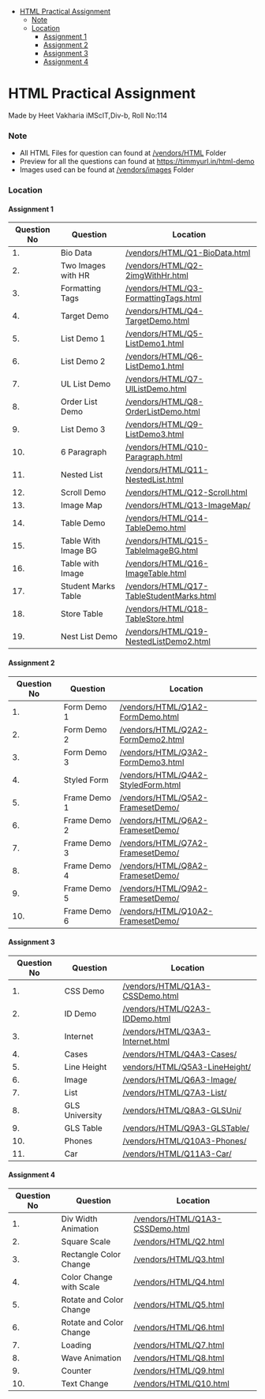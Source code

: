 - [HTML Practical Assignment](#html-practical-assignment)
    - [Note](#note)
    - [Location](#location)
      - [Assignment 1](#assignment-1)
      - [Assignment 2](#assignment-2)
      - [Assignment 3](#assignment-3)
      - [Assignment 4](#assignment-4)

# HTML Practical Assignment

Made by Heet Vakharia iMScIT,Div-b, Roll No:114

### Note

- All HTML Files for question can found at [/vendors/HTML](/vendors/HTML/) Folder
- Preview for all the questions can found at https://timmyurl.in/html-demo
- Images used can be found at [/vendors/images](/vendors/images/) Folder

### Location

#### Assignment 1

| Question No | Question            | Location                                                                             |
| ----------- | ------------------- | ------------------------------------------------------------------------------------ |
| 1.          | Bio Data            | [/vendors/HTML/Q1-BioData.html](/vendors/HTML/Q1-BioData.html)                       |
| 2.          | Two Images with HR  | [/vendors/HTML/Q2-2imgWithHr.html](/vendors/HTML/Q2-2imgWithHr.html)                 |
| 3.          | Formatting Tags     | [/vendors/HTML/Q3-FormattingTags.html](/vendors/HTML/Q3-FormattingTags.html)         |
| 4.          | Target Demo         | [/vendors/HTML/Q4-TargetDemo.html](/vendors/HTML/Q4-TargetDemo.html)                 |
| 5.          | List Demo 1         | [/vendors/HTML/Q5-ListDemo1.html](/vendors/HTML/Q5-ListDemo1.html)                   |
| 6.          | List Demo 2         | [/vendors/HTML/Q6-ListDemo1.html](/vendors/HTML/Q6-ListDemo2.html)                   |
| 7.          | UL List Demo        | [/vendors/HTML/Q7-UlListDemo.html](/vendors/HTML/Q7-UlListDemo.html)                 |
| 8.          | Order List Demo     | [/vendors/HTML/Q8-OrderListDemo.html](/vendors/HTML/Q8-OrderListDemo.html)           |
| 9.          | List Demo 3         | [/vendors/HTML/Q9-ListDemo3.html](/vendors/HTML/Q9-ListDemo3.html)                   |
| 10.         | 6 Paragraph         | [/vendors/HTML/Q10-Paragraph.html](/vendors/HTML/Q10-Paragraph.html)                 |
| 11.         | Nested List         | [/vendors/HTML/Q11-NestedList.html](/vendors/HTML/Q11-NestedList.html)               |
| 12.         | Scroll Demo         | [/vendors/HTML/Q12-Scroll.html](/vendors/HTML/Q12-Scroll.html)                       |
| 13.         | Image Map           | [/vendors/HTML/Q13-ImageMap/](/vendors/HTML/Q13-ImageMap/)                           |
| 14.         | Table Demo          | [/vendors/HTML/Q14-TableDemo.html](/vendors/HTML/Q14-TableDemo.html)                 |
| 15.         | Table With Image BG | [/vendors/HTML/Q15-TableImageBG.html](/vendors/HTML/Q15-TableImageBG.html)           |
| 16.         | Table with Image    | [/vendors/HTML/Q16-ImageTable.html](/vendors/HTML/Q16-ImageTable.html)               |
| 17.         | Student Marks Table | [/vendors/HTML/Q17-TableStudentMarks.html](/vendors/HTML/Q17-TableStudentMarks.html) |
| 18.         | Store Table         | [/vendors/HTML/Q18-TableStore.html](/vendors/HTML/Q18-TableStore.html)               |
| 19.         | Nest List Demo      | [/vendors/HTML/Q19-NestedListDemo2.html](/vendors/HTML/Q19-NestedListDemo2.html)     |

#### Assignment 2

| Question No | Question     | Location                                                                 |
| ----------- | ------------ | ------------------------------------------------------------------------ |
| 1.          | Form Demo 1  | [/vendors/HTML/Q1A2-FormDemo.html](/vendors/HTML/Q1A2-FormDemo.html)     |
| 2.          | Form Demo 2  | [/vendors/HTML/Q2A2-FormDemo2.html](/vendors/HTML/Q2A2-FormDemo2.html)   |
| 3.          | Form Demo 3  | [/vendors/HTML/Q3A2-FormDemo3.html](/vendors/HTML/Q3A2-FormDemo3.html)   |
| 4.          | Styled Form  | [/vendors/HTML/Q4A2-StyledForm.html](/vendors/HTML/Q4A2-StyledForm.html) |
| 5.          | Frame Demo 1 | [/vendors/HTML/Q5A2-FramesetDemo/](/vendors/HTML/Q5A2-FramesetDemo/)     |
| 6.          | Frame Demo 2 | [/vendors/HTML/Q6A2-FramesetDemo/](/vendors/HTML/Q6A2-FramesetDemo/)     |
| 7.          | Frame Demo 3 | [/vendors/HTML/Q7A2-FramesetDemo/](/vendors/HTML/Q7A2-FramesetDemo/)     |
| 8.          | Frame Demo 4 | [/vendors/HTML/Q8A2-FramesetDemo/](/vendors/HTML/Q8A2-FramesetDemo/)     |
| 9.          | Frame Demo 5 | [/vendors/HTML/Q9A2-FramesetDemo/](/vendors/HTML/Q9A2-FramesetDemo/)     |
| 10.         | Frame Demo 6 | [/vendors/HTML/Q10A2-FramesetDemo/](/vendors/HTML/Q10A2-FramesetDemo/)   |

#### Assignment 3

| Question No | Question       | Location                                                             |
| ----------- | -------------- | -------------------------------------------------------------------- |
| 1.          | CSS Demo       | [/vendors/HTML/Q1A3-CSSDemo.html](/vendors/HTML/Q1A3-CSSDemo.html)   |
| 2.          | ID Demo        | [/vendors/HTML/Q2A3-IDDemo.html](/vendors/HTML/Q2A3-IDDemo.html)     |
| 3.          | Internet       | [/vendors/HTML/Q3A3-Internet.html](/vendors/HTML/Q3A3-Internet.html) |
| 4.          | Cases          | [/vendors/HTML/Q4A3-Cases/](/vendors/HTML/Q4A3-Cases/)               |
| 5.          | Line Height    | [vendors/HTML/Q5A3-LineHeight/](vendors/HTML/Q5A3-LineHeight/)       |
| 6.          | Image          | [/vendors/HTML/Q6A3-Image/](/vendors/HTML/Q6A3-Image/)               |
| 7.          | List           | [/vendors/HTML/Q7A3-List/](/vendors/HTML/Q7A3-List/)                 |
| 8.          | GLS University | [/vendors/HTML/Q8A3-GLSUni/](/vendors/HTML/Q8A3-GLSUni/)             |
| 9.          | GLS Table      | [/vendors/HTML/Q9A3-GLSTable/](/vendors/HTML/Q9A3-GLSTable/)         |
| 10.         | Phones         | [/vendors/HTML/Q10A3-Phones/](/vendors/HTML/Q10A3-Phones/)           |
| 11.         | Car            | [/vendors/HTML/Q11A3-Car/](/vendors/HTML/Q11A3-Car/)                 |

#### Assignment 4

| Question No | Question                | Location                                                 |
| ----------- | ----------------------- | -------------------------------------------------------- |
| 1.          | Div Width Animation     | [/vendors/HTML/Q1A3-CSSDemo.html](/vendors/HTML/Q1.html) |
| 2.          | Square Scale            | [/vendors/HTML/Q2.html](/vendors/HTML/Q2.html)           |
| 3.          | Rectangle Color Change  | [/vendors/HTML/Q3.html](/vendors/HTML/Q3.html)           |
| 4.          | Color Change with Scale | [/vendors/HTML/Q4.html](/vendors/HTML/Q4.html)           |
| 5.          | Rotate and Color Change | [/vendors/HTML/Q5.html](/vendors/HTML/Q5.html)           |
| 6.          | Rotate and Color Change | [/vendors/HTML/Q6.html](/vendors/HTML/Q6.html)           |
| 7.          | Loading                 | [/vendors/HTML/Q7.html](/vendors/HTML/Q7.html)           |
| 8.          | Wave Animation          | [/vendors/HTML/Q8.html](/vendors/HTML/Q8.html)           |
| 9.          | Counter                 | [/vendors/HTML/Q9.html](/vendors/HTML/Q9.html)           |
| 10.         | Text Change             | [/vendors/HTML/Q10.html](/vendors/HTML/Q10.html)         |
